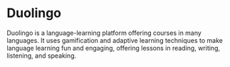 # Duolingo
Duolingo is a language-learning platform offering courses in many languages. It uses gamification and adaptive learning techniques to make language learning fun and engaging, offering lessons in reading, writing, listening, and speaking.